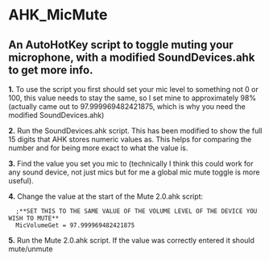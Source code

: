# AHK_MicMute
## An AutoHotKey script to toggle muting your microphone, with a modified SoundDevices.ahk to get more info.

**1.**  To use the script you first should set your mic level to something not 0 or 100, this value needs to stay the same, so I set mine to approximately 98%(actually came out to 97.999969482421875, which is why you need the modified SoundDevices.ahk)

**2.**  Run the SoundDevices.ahk script. This has been modified to show the full 15 digits that AHK stores numeric values as. This helps for comparing the number and for being more exact to what the value is.

**3.** Find the value you set you mic to (technically I think this could work for any sound device, not just mics but for me a global mic mute toggle is more useful).

**4.** Change the value at the start of the Mute 2.0.ahk script: 
```
  ;**SET THIS TO THE SAME VALUE OF THE VOLUME LEVEL OF THE DEVICE YOU WISH TO MUTE**
  MicVolumeGet = 97.999969482421875
 ```
 
 **5.** Run the Mute 2.0.ahk script. If the value was correctly entered it should mute/unmute 
